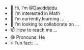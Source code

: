- 👋 Hi, I’m @Daviddjddu
- 👀 I’m interested in Math
- 🌱 I’m currently learning ...
- 💞️ I’m looking to collaborate on ...
- 📫 How to reach me ...
- 😄 Pronouns: He
- ⚡ Fun fact: ...

<!---
Daviddjddu/Daviddjddu is a ✨ special ✨ repository because its `README.md` (this file) appears on your GitHub profile.
You can click the Preview link to take a look at your changes.
--->
